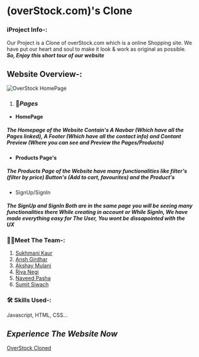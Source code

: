 # **(overStock.com)'s Clone**
### ℹ️**Project Info-:**

Our Project is a Clone of overStock.com which is a online Shopping site. We have put our heart and soul to make it look & work as original as possible. ***So, Enjoy this short tour of our website***

## **Website Overview-:**
 ![OverStock HomePage](https://ye5tydp7g73esyga3o4afodg-wpengine.netdna-ssl.com/wp-content/uploads/overstock-black-friday-online.jpg)
  1. ### 📜***Pages***
  - **HomePage**
 ##### The Homepage of the Website Contain's A *Navbar (Which have all the Pages linked), A Footer (Which have all the contact info) and Contant Preview (Where you can see and Preview the Pages/Products)*

  - **Products Page's**
  ##### The Products Page of the Website have many *functionalities like filter's (filter by price) Button's (Add to cart, favourites) and the Product's*
  - SignUp/SignIn
  ##### The SignUp and SignIn Both are in the same page you will be seeing many functionalities there *While creating in account or While SignIn*, **We have made everything easy for The User, You wont be dissapointed with the UX**

### 🧑‍💻**Meet The Team-:**
1. [Sukhmani Kaur](https://github.com/Sukhmani-Kaur1)
2. [Ansh Girdhar](https://github.com/AnshGirdhar1)
3. [Akshay Mulani](https://github.com/AKSHAYMULANI)
4. [Riya Negi ](https://github.com/RiyaNegi03)
5. [Naveed Pasha](https://github.com/heynaveed)
6. [Sumit Siwach](#)

### **🛠 Skills Used-:**
Javascript, HTML, CSS...

## ***Experience The Website Now***
[OverStock Cloned](https://famous-kitten-13c790.netlify.app)
